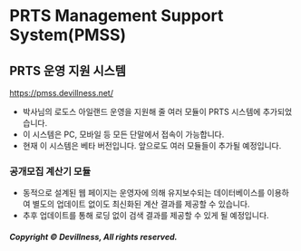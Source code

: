 # PRTS Management Support System(PMSS)
## PRTS 운영 지원 시스템
https://pmss.devillness.net/
* 박사님의 로도스 아일랜드 운영을 지원해 줄 여러 모듈이 PRTS 시스템에 추가되었습니다.
* 이 시스템은 PC, 모바일 등 모든 단말에서 접속이 가능합니다.
* 현재 이 시스템은 베타 버전입니다. 앞으로도 여러 모듈들이 추가될 예정입니다.
### 공개모집 계산기 모듈
* 동적으로 설계된 웹 페이지는 운영자에 의해 유지보수되는 데이터베이스를 이용하여 별도의 업데이트 없이도 최신화된 계산 결과를 제공할 수 있습니다.
* 추후 업데이트를 통해 로딩 없이 검색 결과를 제공할 수 있게 될 예정입니다.




##### Copyright © Devillness, All rights reserved.